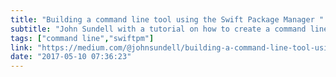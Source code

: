 ```yaml
---
title: "Building a command line tool using the Swift Package Manager "
subtitle: "John Sundell with a tutorial on how to create a command line tool using the Swift Package Manager. He uses his own open-source tool Marathon as an example. Everything you need to create your own command line tool is explained."
tags: ["command line","swiftpm"]
link: "https://medium.com/@johnsundell/building-a-command-line-tool-using-the-swift-package-manager-3dd96ce360b1"
date: "2017-05-10 07:36:23"
---
```

